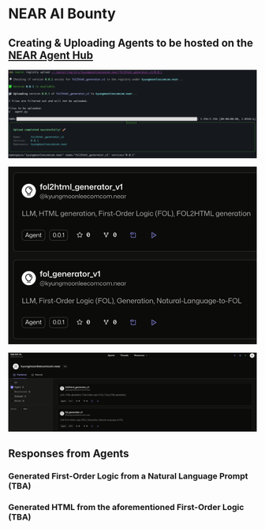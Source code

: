 # NEAR AI Bounty


## Creating & Uploading Agents to be hosted on the [NEAR Agent Hub](https://app.near.ai/agents)

<p align="center">
  <img src="./src/nearai_uploaded_agents3.png" alt="terminal view when uploading an agent">
</p>
<p align="center">
  <img src="./src/nearai_uploaded_agents2.png" alt="Zoom-in of Agent Hub page">
</p>

<p align="center">
  <img src="./src/nearai_uploaded_agents1.png" alt="Fullview of Agent Hub page">
</p>

## Responses from Agents

### Generated First-Order Logic from a Natural Language Prompt (TBA)

### Generated HTML from the aforementioned First-Order Logic (TBA)

